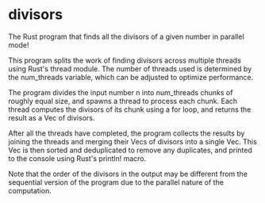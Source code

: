 # divisors
The Rust program that finds all the divisors of a given number in parallel mode!

This program splits the work of finding divisors across multiple threads using Rust's thread module. The number of threads used is determined by the num_threads variable, which can be adjusted to optimize performance.

The program divides the input number n into num_threads chunks of roughly equal size, and spawns a thread to process each chunk. Each thread computes the divisors of its chunk using a for loop, and returns the result as a Vec of divisors.

After all the threads have completed, the program collects the results by joining the threads and merging their Vecs of divisors into a single Vec. This Vec is then sorted and deduplicated to remove any duplicates, and printed to the console using Rust's println! macro.

Note that the order of the divisors in the output may be different from the sequential version of the program due to the parallel nature of the computation.
